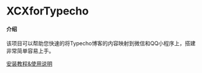 # XCXforTypecho

#### 介绍
该项目可以帮助您快速的将Typecho博客的内容映射到微信和QQ小程序上，搭建非常简单容易上手。

[安装教程&使用说明](https://www.xvkes.cn/php/20200218/74.html)

